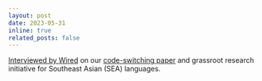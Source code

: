 ```yaml
---
layout: post
date: 2023-05-31
inline: true
related_posts: false
---
```


[Interviewed by Wired](https://www.wired.com/story/chatgpt-non-english-languages-ai-revolution/) on our [code-switching paper](https://arxiv.org/abs/2303.13592) and grassroot research initiative for Southeast Asian (SEA) languages.